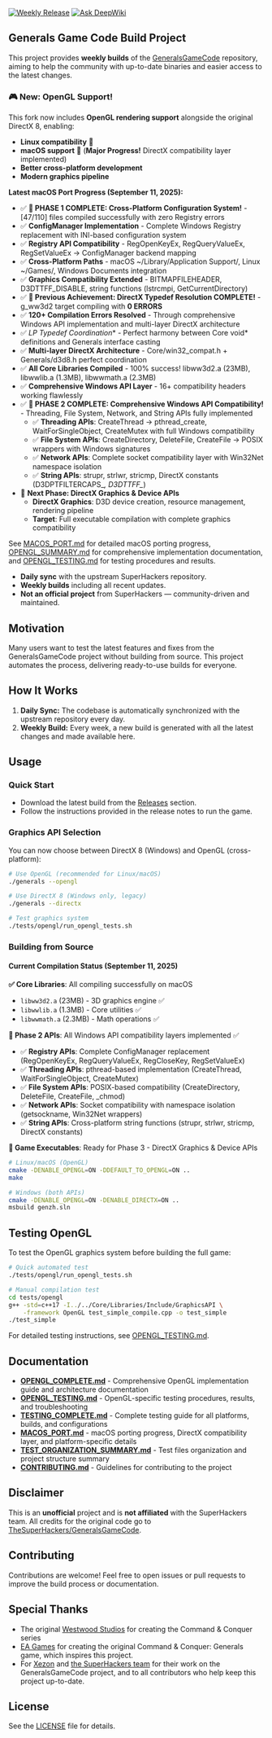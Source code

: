 [![Weekly Release](https://github.com/fbraz3/GeneralsGameCode/actions/workflows/weekly-release.yml/badge.svg)](https://github.com/fbraz3/GeneralsGameCode/actions/workflows/weekly-release.yml)
[![Ask DeepWiki](https://deepwiki.com/badge.svg)](https://deepwiki.com/fbraz3/GeneralsGameCode)

## Generals Game Code Build Project

This project provides **weekly builds** of the [GeneralsGameCode](https://github.com/TheSuperHackers/GeneralsGameCode/) repository, aiming to help the community with up-to-date binaries and easier access to the latest changes.

### 🎮 New: OpenGL Support!
This fork now includes **OpenGL rendering support** alongside the original DirectX 8, enabling:
- **Linux compatibility** 🐧
- **macOS support** 🍎 (**Major Progress!** DirectX compatibility layer implemented)
- **Better cross-platform development**
- **Modern graphics pipeline**

**Latest macOS Port Progress (September 11, 2025):**
- ✅ **🚀 PHASE 1 COMPLETE: Cross-Platform Configuration System!** - [47/110] files compiled successfully with zero Registry errors
- ✅ **ConfigManager Implementation** - Complete Windows Registry replacement with INI-based configuration system
- ✅ **Registry API Compatibility** - RegOpenKeyEx, RegQueryValueEx, RegSetValueEx → ConfigManager backend mapping
- ✅ **Cross-Platform Paths** - macOS ~/Library/Application Support/, Linux ~/Games/, Windows Documents integration
- ✅ **Graphics Compatibility Extended** - BITMAPFILEHEADER, D3DTTFF_DISABLE, string functions (lstrcmpi, GetCurrentDirectory)
- ✅ **🎉 Previous Achievement: DirectX Typedef Resolution COMPLETE!** - g_ww3d2 target compiling with **0 ERRORS**
- ✅ **120+ Compilation Errors Resolved** - Through comprehensive Windows API implementation and multi-layer DirectX architecture
- ✅ **LP* Typedef Coordination** - Perfect harmony between Core void* definitions and Generals interface casting
- ✅ **Multi-layer DirectX Architecture** - Core/win32_compat.h + Generals/d3d8.h perfect coordination
- ✅ **All Core Libraries Compiled** - 100% success! libww3d2.a (23MB), libwwlib.a (1.3MB), libwwmath.a (2.3MB)
- ✅ **Comprehensive Windows API Layer** - 16+ compatibility headers working flawlessly
- ✅ **🚀 PHASE 2 COMPLETE: Comprehensive Windows API Compatibility!** - Threading, File System, Network, and String APIs fully implemented
  - ✅ **Threading APIs**: CreateThread → pthread_create, WaitForSingleObject, CreateMutex with full Windows compatibility
  - ✅ **File System APIs**: CreateDirectory, DeleteFile, CreateFile → POSIX wrappers with Windows signatures
  - ✅ **Network APIs**: Complete socket compatibility layer with Win32Net namespace isolation
  - ✅ **String APIs**: strupr, strlwr, stricmp, DirectX constants (D3DPTFILTERCAPS_*, D3DTTFF_*) 
- 🎯 **Next Phase: DirectX Graphics & Device APIs**
  - **DirectX Graphics**: D3D device creation, resource management, rendering pipeline
  - **Target**: Full executable compilation with complete graphics compatibility

See [MACOS_PORT.md](./MACOS_PORT.md) for detailed macOS porting progress, [OPENGL_SUMMARY.md](OPENGL_SUMMARY.md) for comprehensive implementation documentation, and [OPENGL_TESTING.md](./OPENGL_TESTING.md) for testing procedures and results.

- **Daily sync** with the upstream SuperHackers repository.
- **Weekly builds** including all recent updates.
- **Not an official project** from SuperHackers — community-driven and maintained.

## Motivation

Many users want to test the latest features and fixes from the GeneralsGameCode project without building from source. This project automates the process, delivering ready-to-use builds for everyone.

## How It Works

1. **Daily Sync:** The codebase is automatically synchronized with the upstream repository every day.
2. **Weekly Build:** Every week, a new build is generated with all the latest changes and made available here.

## Usage

### Quick Start
- Download the latest build from the [Releases](https://github.com/fbraz3/GeneralsGameCode/releases) section.
- Follow the instructions provided in the release notes to run the game.

### Graphics API Selection
You can now choose between DirectX 8 (Windows) and OpenGL (cross-platform):

```bash
# Use OpenGL (recommended for Linux/macOS)
./generals --opengl

# Use DirectX 8 (Windows only, legacy)
./generals --directx

# Test graphics system
./tests/opengl/run_opengl_tests.sh
```

### Building from Source

#### Current Compilation Status (September 11, 2025)
**✅ Core Libraries**: All compiling successfully on macOS
- `libww3d2.a` (23MB) - 3D graphics engine ✅
- `libwwlib.a` (1.3MB) - Core utilities ✅  
- `libwwmath.a` (2.3MB) - Math operations ✅

**🚀 Phase 2 APIs**: All Windows API compatibility layers implemented ✅
- ✅ **Registry APIs**: Complete ConfigManager replacement (RegOpenKeyEx, RegQueryValueEx, RegCloseKey, RegSetValueEx)
- ✅ **Threading APIs**: pthread-based implementation (CreateThread, WaitForSingleObject, CreateMutex)
- ✅ **File System APIs**: POSIX-based compatibility (CreateDirectory, DeleteFile, CreateFile, _chmod)
- ✅ **Network APIs**: Socket compatibility with namespace isolation (getsockname, Win32Net wrappers)
- ✅ **String APIs**: Cross-platform string functions (strupr, strlwr, stricmp, DirectX constants)

**🎯 Game Executables**: Ready for Phase 3 - DirectX Graphics & Device APIs

```bash
# Linux/macOS (OpenGL)
cmake -DENABLE_OPENGL=ON -DDEFAULT_TO_OPENGL=ON ..
make

# Windows (both APIs)
cmake -DENABLE_OPENGL=ON -DENABLE_DIRECTX=ON ..
msbuild genzh.sln
```

## Testing OpenGL

To test the OpenGL graphics system before building the full game:

```bash
# Quick automated test
./tests/opengl/run_opengl_tests.sh

# Manual compilation test
cd tests/opengl
g++ -std=c++17 -I../../Core/Libraries/Include/GraphicsAPI \
    -framework OpenGL test_simple_compile.cpp -o test_simple
./test_simple
```

For detailed testing instructions, see [OPENGL_TESTING.md](./OPENGL_TESTING.md).

## Documentation

- **[OPENGL_COMPLETE.md](OPENGL_SUMMARY.md)** - Comprehensive OpenGL implementation guide and architecture documentation
- **[OPENGL_TESTING.md](./OPENGL_TESTING.md)** - OpenGL-specific testing procedures, results, and troubleshooting
- **[TESTING_COMPLETE.md](TESTING.md)** - Complete testing guide for all platforms, builds, and configurations
- **[MACOS_PORT.md](./MACOS_PORT.md)** - macOS porting progress, DirectX compatibility layer, and platform-specific details
- **[TEST_ORGANIZATION_SUMMARY.md](./TEST_ORGANIZATION_SUMMARY.md)** - Test files organization and project structure summary
- **[CONTRIBUTING.md](./CONTRIBUTING.md)** - Guidelines for contributing to the project

## Disclaimer

This is an **unofficial** project and is **not affiliated** with the SuperHackers team. All credits for the original code go to [TheSuperHackers/GeneralsGameCode](https://github.com/TheSuperHackers/GeneralsGameCode/).

## Contributing

Contributions are welcome! Feel free to open issues or pull requests to improve the build process or documentation.

## Special Thanks

- The original [Westwood Studios](https://en.wikipedia.org/wiki/Westwood_Studios) for creating the Command & Conquer series
- [EA Games](https://en.wikipedia.org/wiki/Electronic_Arts) for creating the original Command & Conquer: Generals game, which inspires this project.
- For [Xezon](https://github.com/xezon) and [the SuperHackers team](https://github.com/TheSuperHackers) for their work on the GeneralsGameCode project, and to all contributors who help keep this project up-to-date.

## License

See the [LICENSE](./LICENSE) file for details.
